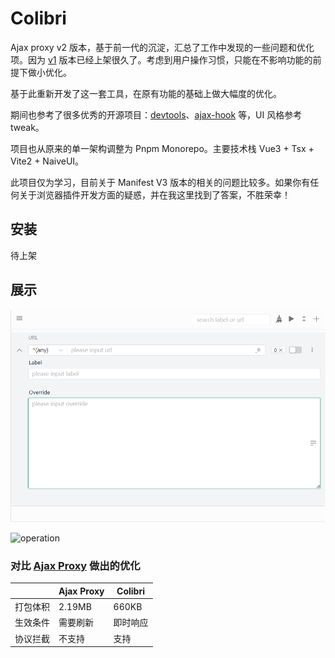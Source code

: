 # Colibri

Ajax proxy v2 版本，基于前一代的沉淀，汇总了工作中发现的一些问题和优化项。因为 [v1](https://github.com/g0ngjie/ajax-proxy) 版本已经上架很久了。考虑到用户操作习惯，只能在不影响功能的前提下做小优化。

基于此重新开发了这一套工具，在原有功能的基础上做大幅度的优化。

期间也参考了很多优秀的开源项目：[devtools](https://github.com/vuejs/devtools)、[ajax-hook](https://github.com/wendux/ajax-hook) 等，UI 风格参考 tweak。

项目也从原来的单一架构调整为 Pnpm Monorepo。主要技术栈 Vue3 + Tsx + Vite2 + NaiveUI。

此项目仅为学习，目前关于 Manifest V3 版本的相关的问题比较多。如果你有任何关于浏览器插件开发方面的疑惑，并在我这里找到了答案，不胜荣幸！

## 安装

待上架

## 展示

![demo_light](./media/demo_light.png)

![operation](./media/operation.gif)

### 对比 [Ajax Proxy](https://github.com/g0ngjie/ajax-proxy) 做出的优化

|          | Ajax Proxy | Colibri  |
| -------- | ---------- | -------- |
| 打包体积 | 2.19MB     | 660KB    |
| 生效条件 | 需要刷新   | 即时响应 |
| 协议拦截 | 不支持     | 支持     |
